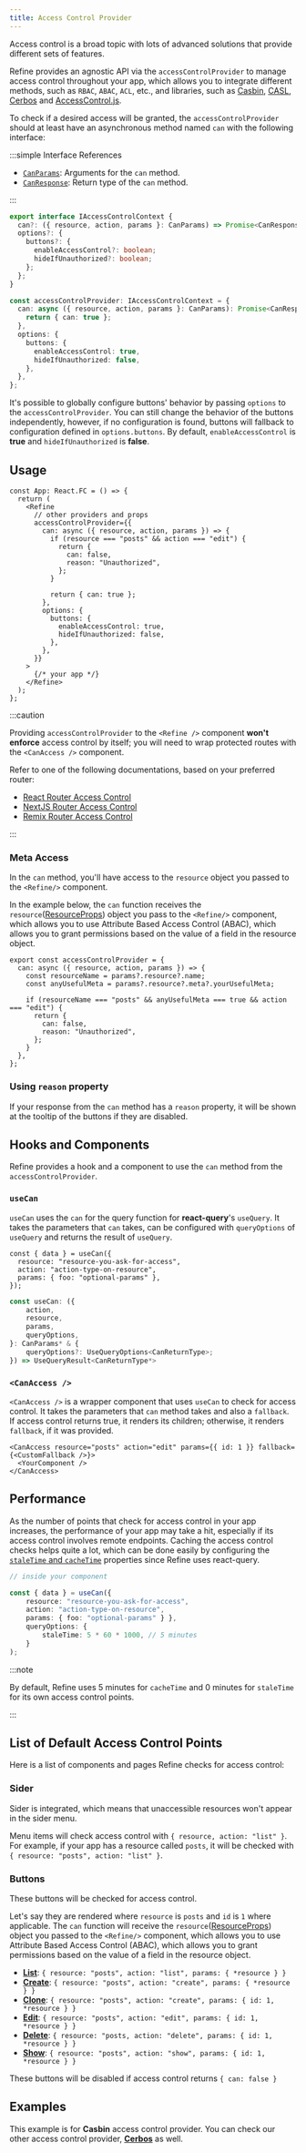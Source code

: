 ```yaml
---
title: Access Control Provider
---
```


Access control is a broad topic with lots of advanced solutions that provide different sets of features.

Refine provides an agnostic API via the `accessControlProvider` to manage access control throughout your app, which allows you to integrate different methods, such as `RBAC`, `ABAC`, `ACL`, etc., and libraries, such as [Casbin](https://casbin.org/), [CASL](https://casl.js.org/v5/en/), [Cerbos](https://cerbos.dev/) and [AccessControl.js](https://onury.io/accesscontrol/).

To check if a desired access will be granted, the `accessControlProvider` should at least have an asynchronous method named `can` with the following interface:

:::simple Interface References

- [`CanParams`](/docs/core/interface-references#canparams): Arguments for the `can` method.
- [`CanResponse`](/docs/core/interface-references#canresponse): Return type of the `can` method.

:::

```ts
export interface IAccessControlContext {
  can?: ({ resource, action, params }: CanParams) => Promise<CanResponse>;
  options?: {
    buttons?: {
      enableAccessControl?: boolean;
      hideIfUnauthorized?: boolean;
    };
  };
}

const accessControlProvider: IAccessControlContext = {
  can: async ({ resource, action, params }: CanParams): Promise<CanResponse> => {
    return { can: true };
  },
  options: {
    buttons: {
      enableAccessControl: true,
      hideIfUnauthorized: false,
    },
  },
};
```

It's possible to globally configure buttons' behavior by passing `options` to the `accessControlProvider`.
You can still change the behavior of the buttons independently, however, if no configuration is found, buttons will fallback to configuration defined in `options.buttons`.
By default, `enableAccessControl` is **true** and `hideIfUnauthorized` is **false**.

## Usage

```tsx
const App: React.FC = () => {
  return (
    <Refine
      // other providers and props
      accessControlProvider={{
        can: async ({ resource, action, params }) => {
          if (resource === "posts" && action === "edit") {
            return {
              can: false,
              reason: "Unauthorized",
            };
          }

          return { can: true };
        },
        options: {
          buttons: {
            enableAccessControl: true,
            hideIfUnauthorized: false,
          },
        },
      }}
    >
      {/* your app */}
    </Refine>
  );
};
```

:::caution

Providing `accessControlProvider` to the `<Refine />` component **won't enforce** access control by itself; you will need to wrap protected routes with the `<CanAccess />` component.

Refer to one of the following documentations, based on your preferred router:

- [React Router Access Control](/docs/packages/list-of-packages#usage-with-access-control-providers)
- [NextJS Router Access Control](/docs/packages/list-of-packages#access-control)
- [Remix Router Access Control](/docs/packages/list-of-packages#access-control)

:::

### Meta Access

In the `can` method, you'll have access to the `resource` object you passed to the `<Refine/>` component.

In the example below, the `can` function receives the `resource`([ResourceProps][iresourceitem]) object you pass to the `<Refine/>` component, which allows you to use Attribute Based Access Control (ABAC), which allows you to grant permissions based on the value of a field in the resource object.

```tsx
export const accessControlProvider = {
  can: async ({ resource, action, params }) => {
    const resourceName = params?.resource?.name;
    const anyUsefulMeta = params?.resource?.meta?.yourUsefulMeta;

    if (resourceName === "posts" && anyUsefulMeta === true && action === "edit") {
      return {
        can: false,
        reason: "Unauthorized",
      };
    }
  },
};
```

### Using `reason` property

If your response from the `can` method has a `reason` property, it will be shown at the tooltip of the buttons if they are disabled.

## Hooks and Components

Refine provides a hook and a component to use the `can` method from the `accessControlProvider`.

### `useCan`

`useCan` uses the `can` for the query function for **react-query**'s `useQuery`. It takes the parameters that `can` takes, can be configured with `queryOptions` of `useQuery` and returns the result of `useQuery`.

```tsx
const { data } = useCan({
  resource: "resource-you-ask-for-access",
  action: "action-type-on-resource",
  params: { foo: "optional-params" },
});
```

```ts
const useCan: ({
    action,
    resource,
    params,
    queryOptions,
}: CanParams* & {
    queryOptions?: UseQueryOptions<CanReturnType>;
}) => UseQueryResult<CanReturnType*>
```

### `<CanAccess />`

`<CanAccess />` is a wrapper component that uses `useCan` to check for access control. It takes the parameters that `can` method takes and also a `fallback`. If access control returns true, it renders its children; otherwise, it renders `fallback`, if it was provided.

```tsx
<CanAccess resource="posts" action="edit" params={{ id: 1 }} fallback={<CustomFallback />}>
  <YourComponent />
</CanAccess>
```

## Performance

As the number of points that check for access control in your app increases, the performance of your app may take a hit, especially if its access control involves remote endpoints. Caching the access control checks helps quite a lot, which can be done easily by configuring the [`staleTime` and `cacheTime`](https://react-query.tanstack.com/reference/useQuery) properties since Refine uses react-query.

```ts
// inside your component

const { data } = useCan({
    resource: "resource-you-ask-for-access",
    action: "action-type-on-resource",
    params: { foo: "optional-params" } },
    queryOptions: {
        staleTime: 5 * 60 * 1000, // 5 minutes
    }
);
```

:::note

By default, Refine uses 5 minutes for `cacheTime` and 0 minutes for `staleTime` for its own access control points.

:::

## List of Default Access Control Points

Here is a list of components and pages Refine checks for access control:

### Sider

Sider is integrated, which means that unaccessible resources won't appear in the sider menu.

Menu items will check access control with `{ resource, action: "list" }`. For example, if your app has a resource called `posts`, it will be checked with `{ resource: "posts", action: "list" }`.

### Buttons

These buttons will be checked for access control.

Let's say they are rendered where `resource` is `posts` and `id` is `1` where applicable. The `can` function will receive the `resource`([ResourceProps][iresourceitem]) object you passed to the `<Refine/>` component, which allows you to use Attribute Based Access Control (ABAC), which allows you to grant permissions based on the value of a field in the resource object.

- [**List**](/docs/ui-integrations/ant-design/components/buttons/list-button): `{ resource: "posts", action: "list", params: { *resource } }`
- [**Create**](/docs/ui-integrations/ant-design/components/buttons/create-button): `{ resource: "posts", action: "create", params: { *resource } }`
- [**Clone**](/docs/ui-integrations/ant-design/components/buttons/clone-button): `{ resource: "posts", action: "create", params: { id: 1, *resource } }`
- [**Edit**](/docs/ui-integrations/ant-design/components/buttons/edit-button): `{ resource: "posts", action: "edit", params: { id: 1, *resource } }`
- [**Delete**](/docs/ui-integrations/ant-design/components/buttons/delete-button): `{ resource: "posts, action: "delete", params: { id: 1, *resource } }`
- [**Show**](/docs/ui-integrations/ant-design/components/buttons/show-button): `{ resource: "posts", action: "show", params: { id: 1, *resource } }`

These buttons will be disabled if access control returns `{ can: false }`

## Examples

This example is for **Casbin** access control provider. You can check our other access control provider, [**Cerbos**](/docs/examples/access-control/cerbos/) as well.
<CodeSandboxExample path="access-control-casbin" />

[iresourceitem]: /docs/core/interface-references#resourceprops
[basekey]: /docs/core/interface-references#basekey
[canparams]: /docs/core/interface-references#canparams
[canresponse]: /docs/core/interface-references#canresponse
